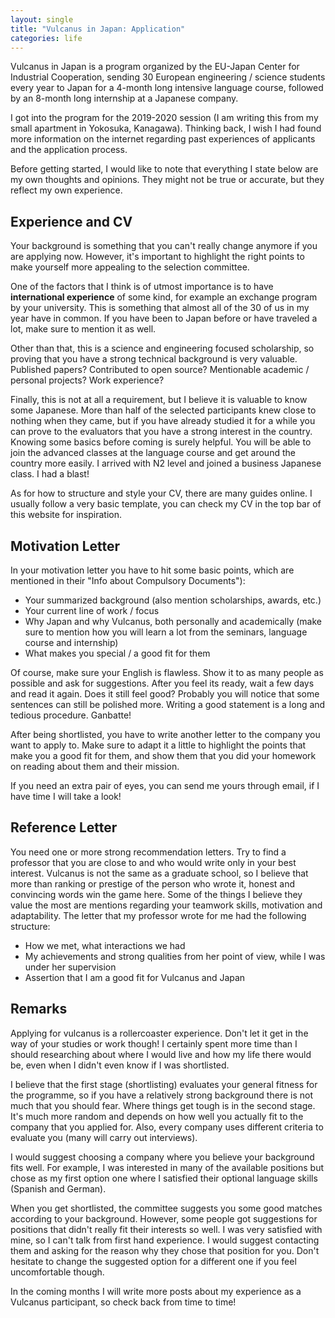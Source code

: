 ```yaml
---
layout: single
title: "Vulcanus in Japan: Application"
categories: life
---
```


Vulcanus in Japan is a program organized by the EU-Japan Center for Industrial Cooperation, sending 30 European engineering / science students every year to Japan for a 4-month long intensive language course, followed by an 8-month long internship at a Japanese company.

I got into the program for the 2019-2020 session (I am writing this from my small apartment in Yokosuka, Kanagawa). Thinking back, I wish I had found more information on the internet regarding past experiences of applicants and the application process.

Before getting started, I would like to note that everything I state below are my own thoughts and opinions. They might not be true or accurate, but they reflect my own experience.

## Experience and CV

Your background is something that you can't really change anymore if you are applying now. However, it's important to highlight the right points to make yourself more appealing to the selection committee.

One of the factors that I think is of utmost importance is to have **international experience** of some kind, for example an exchange program by your university. This is something that almost all of the 30 of us in my year have in common. If you have been to Japan before or have traveled a lot, make sure to mention it as well.

Other than that, this is a science and engineering focused scholarship, so proving that you have a strong technical background is very valuable. Published papers? Contributed to open source? Mentionable academic / personal projects? Work experience?

Finally, this is not at all a requirement, but I believe it is valuable to know some Japanese. More than half of the selected participants knew close to nothing when they came, but if you have already studied it for a while you can prove to the evaluators that you have a strong interest in the country. Knowing some basics before coming is surely helpful. You will be able to join the advanced classes at the language course and get around the country more easily. I arrived with N2 level and joined a business Japanese class. I had a blast!

As for how to structure and style your CV, there are many guides online. I usually follow a very basic template, you can check my CV in the top bar of this website for inspiration.

## Motivation Letter

In your motivation letter you have to hit some basic points, which are mentioned in their "Info about Compulsory Documents"):

- Your summarized background (also mention scholarships, awards, etc.)
- Your current line of work / focus
- Why Japan and why Vulcanus, both personally and academically (make sure to mention how you will learn a lot from the seminars, language course and internship)
- What makes you special / a good fit for them

Of course, make sure your English is flawless. Show it to as many people as possible and ask for suggestions. After you feel its ready, wait a few days and read it again. Does it still feel good? Probably you will notice that some sentences can still be polished more. Writing a good statement is a long and tedious procedure. Ganbatte!

After being shortlisted, you have to write another letter to the company you want to apply to. Make sure to adapt it a little to highlight the points that make you a good fit for them, and show them that you did your homework on reading about them and their mission.

If you need an extra pair of eyes, you can send me yours through email, if I have time I will take a look!

## Reference Letter

You need one or more strong recommendation letters. Try to find a professor that you are close to and who would write only in your best interest. Vulcanus is not the same as a graduate school, so I believe that more than ranking or prestige of the person who wrote it, honest and convincing words win the game here. Some of the things I believe they value the most are mentions regarding your teamwork skills, motivation and adaptability. The letter that my professor wrote for me had the following structure:

- How we met, what interactions we had
- My achievements and strong qualities from her point of view, while I was under her supervision
- Assertion that I am a good fit for Vulcanus and Japan

## Remarks

Applying for vulcanus is a rollercoaster experience. Don't let it get in the way of your studies or work though! I certainly spent more time than I should researching about where I would live and how my life there would be, even when I didn't even know if I was shortlisted.

I believe that the first stage (shortlisting) evaluates your general fitness for the programme, so if you have a relatively strong background there is not much that you should fear. Where things get tough is in the second stage. It's much more random and depends on how well you actually fit to the company that you applied for. Also, every company uses different criteria to evaluate you (many will carry out interviews).

I would suggest choosing a company where you believe your background fits well. For example, I was interested in many of the available positions but chose as my first option one where I satisfied their optional language skills (Spanish and German).

When you get shortlisted, the committee suggests you some good matches according to your background. However, some people got suggestions for positions that didn't really fit their interests so well. I was very satisfied with mine, so I can't talk from first hand experience. I would suggest contacting them and asking for the reason why they chose that position for you. Don't hesitate to change the suggested option for a different one if you feel uncomfortable though.

In the coming months I will write more posts about my experience as a Vulcanus participant, so check back from time to time!

